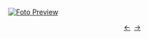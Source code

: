 [![Foto Preview](preview/n867.avif)](https://20essentials.github.io/project-000-867)

<div align="center" style="display: flex; justify-content: center;">
  <a  href="https://github.com/20essentials/project-000-866" target="_blank">&#8592;</a>
  &nbsp;&nbsp;
  <a  href="https://github.com/20essentials/project-000-868" target="_blank">&#8594;</a>
</div>
